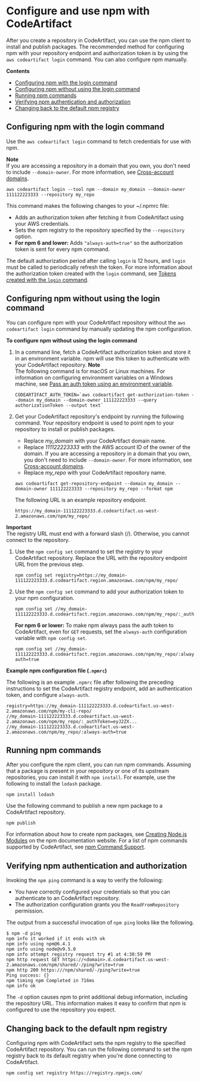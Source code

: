 # Configure and use npm with CodeArtifact<a name="npm-auth"></a>

After you create a repository in CodeArtifact, you can use the npm client to install and publish packages\. The recommended method for configuring npm with your repository endpoint and authorization token is by using the `aws codeartifact login` command\. You can also configure npm manually\.

**Contents**
+ [Configuring npm with the login command](#configure-npm-login-command)
+ [Configuring npm without using the login command](#configuring-npm-without-using-the-login-command)
+ [Running npm commands](#running-npm-commands)
+ [Verifying npm authentication and authorization](#verifying-npm-authentication-and-authorization)
+ [Changing back to the default npm registry](#revert-default-npm-registry)

## Configuring npm with the login command<a name="configure-npm-login-command"></a>

Use the `aws codeartifact login` command to fetch credentials for use with npm\.

**Note**  
If you are accessing a repository in a domain that you own, you don't need to include `--domain-owner`\. For more information, see [Cross\-account domains](domain-overview.md#domain-overview-cross-account)\.

```
aws codeartifact login --tool npm --domain my_domain --domain-owner 111122223333 --repository my_repo
```

This command makes the following changes to your \~/\.npmrc file:
+ Adds an authorization token after fetching it from CodeArtifact using your AWS credentials\.
+ Sets the npm registry to the repository specified by the `--repository` option\.
+ **For npm 6 and lower:** Adds `"always-auth=true"` so the authorization token is sent for every npm command\.

The default authorization period after calling `login` is 12 hours, and `login` must be called to periodically refresh the token\. For more information about the authorization token created with the `login` command, see [Tokens created with the `login` command](tokens-authentication.md#auth-token-login)\.

## Configuring npm without using the login command<a name="configuring-npm-without-using-the-login-command"></a>

You can configure npm with your CodeArtifact repository without the `aws codeartifact login` command by manually updating the npm configuration\.

**To configure npm without using the login command**

1. In a command line, fetch a CodeArtifact authorization token and store it in an environment variable\. npm will use this token to authenticate with your CodeArtifact repository\.
**Note**  
The following command is for macOS or Linux machines\. For information on configuring environment variables on a Windows machine, see [Pass an auth token using an environment variable](tokens-authentication.md#env-var)\.

   ```
   CODEARTIFACT_AUTH_TOKEN=`aws codeartifact get-authorization-token --domain my_domain --domain-owner 111122223333 --query authorizationToken --output text`
   ```

1. Get your CodeArtifact repository's endpoint by running the following command\. Your repository endpoint is used to point npm to your repository to install or publish packages\.
   + Replace *my\_domain* with your CodeArtifact domain name\.
   + Replace *111122223333* with the AWS account ID of the owner of the domain\. If you are accessing a repository in a domain that you own, you don't need to include `--domain-owner`\. For more information, see [Cross\-account domains](domain-overview.md#domain-overview-cross-account)\.
   + Replace *my\_repo* with your CodeArtifact repository name\.

   ```
   aws codeartifact get-repository-endpoint --domain my_domain --domain-owner 111122223333 --repository my_repo --format npm
   ```

   The following URL is an example repository endpoint\.

   ```
   https://my_domain-111122223333.d.codeartifact.us-west-2.amazonaws.com/npm/my_repo/
   ```
**Important**  
The registry URL must end with a forward slash \(/\)\. Otherwise, you cannot connect to the repository\.

1. Use the `npm config set` command to set the registry to your CodeArtifact repository\. Replace the URL with the repository endpoint URL from the previous step\.

   ```
   npm config set registry=https://my_domain-111122223333.d.codeartifact.region.amazonaws.com/npm/my_repo/
   ```

1. Use the `npm config set` command to add your authorization token to your npm configuration\.

   ```
   npm config set //my_domain-111122223333.d.codeartifact.region.amazonaws.com/npm/my_repo/:_authToken=$CODEARTIFACT_AUTH_TOKEN
   ```

   **For npm 6 or lower:** To make npm always pass the auth token to CodeArtifact, even for `GET` requests, set the `always-auth` configuration variable with `npm config set`\. 

   ```
   npm config set //my_domain-111122223333.d.codeartifact.region.amazonaws.com/npm/my_repo/:always-auth=true
   ```

**Example npm configuration file \(`.npmrc`\)**

 The following is an example `.npmrc` file after following the preceding instructions to set the CodeArtifact registry endpoint, add an authentication token, and configure `always-auth`\. 

```
registry=https://my_domain-111122223333.d.codeartifact.us-west-2.amazonaws.com/npm/my-cli-repo/
//my_domain-111122223333.d.codeartifact.us-west-2.amazonaws.com/npm/my_repo/:_authToken=eyJ2ZX...
//my_domain-111122223333.d.codeartifact.us-west-2.amazonaws.com/npm/my_repo/:always-auth=true
```

## Running npm commands<a name="running-npm-commands"></a>

After you configure the npm client, you can run npm commands\. Assuming that a package is present in your repository or one of its upstream repositories, you can install it with `npm install`\. For example, use the following to install the `lodash` package\.

```
npm install lodash
```

Use the following command to publish a new npm package to a CodeArtifact repository\.

```
npm publish
```

For information about how to create npm packages, see [Creating Node\.js Modules](https://docs.npmjs.com/getting-started/creating-node-modules) on the npm documentation website\. For a list of npm commands supported by CodeArtifact, see [npm Command Support](npm-commands.md)\. 

## Verifying npm authentication and authorization<a name="verifying-npm-authentication-and-authorization"></a>

Invoking the `npm ping` command is a way to verify the following:
+ You have correctly configured your credentials so that you can authenticate to an CodeArtifact repository\.
+ The authorization configuration grants you the `ReadFromRepository` permission\.

The output from a successful invocation of `npm ping` looks like the following\.

```
$ npm -d ping
npm info it worked if it ends with ok
npm info using npm@6.4.1
npm info using node@v9.5.0
npm info attempt registry request try #1 at 4:30:59 PM
npm http request GET https://<domain>.d.codeartifact.us-west-2.amazonaws.com/npm/shared/-/ping?write=true
npm http 200 https:///npm/shared/-/ping?write=true
Ping success: {}
npm timing npm Completed in 716ms
npm info ok
```

The `-d` option causes npm to print additional debug information, including the repository URL\. This information makes it easy to confirm that npm is configured to use the repository you expect\.

## Changing back to the default npm registry<a name="revert-default-npm-registry"></a>

Configuring npm with CodeArtifact sets the npm registry to the specified CodeArtifact repository\. You can run the following command to set the npm registry back to its default registry when you're done connecting to CodeArtifact\.

```
npm config set registry https://registry.npmjs.com/
```